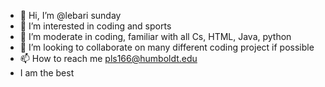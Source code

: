 - 👋 Hi, I’m @lebari sunday
- 👀 I’m interested in coding and sports
- 🌱 I’m moderate in coding, familiar with all Cs, HTML, Java, python
- 💞️ I’m looking to collaborate on many different coding project if possible
- 📫 How to reach me pls166@humboldt.edu
- I am the best

<!---
lebarisunday/lebarisunday is a ✨ special ✨ repository because its `README.md` (this file) appears on your GitHub profile.
You can click the Preview link to take a look at your changes.
--->
